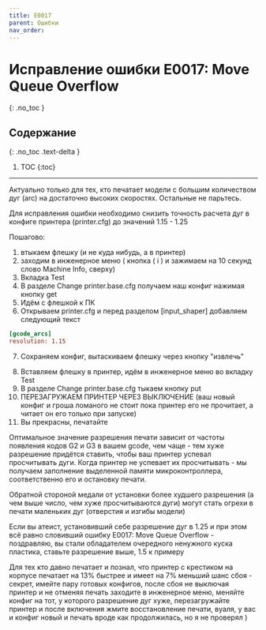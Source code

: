 ```yaml
---
title: E0017
parent: Ошибки
nav_order:
---
```


#  Исправление ошибки E0017: Move Queue Overflow
{: .no_toc }

## Содержание
{: .no_toc .text-delta }

1. TOC
{:toc}

---

Актуально только для тех, кто печатает модели с большим количеством дуг (arc) на достаточно высоких скоростях. Остальные не парьтесь.

Для исправления ошибки необходимо снизить точность расчета дуг в конфиге принтера (printer.cfg) до значений 1.15 - 1.25

Пошагово:
1. втыкаем флешку (и не куда нибудь, а в принтер)
2. заходим в инженерное меню ( кнопка ( i ) и зажимаем на 10 секунд слово Machine Info, сверху)
3. Вкладка Test
4. В разделе Change printer.base.cfg получаем наш конфиг нажимая кнопку get
5. Идём с флешкой к ПК
6. Открываем printer.cfg и перед разделом \[input_shaper\] добавляем следующий текст
``` ini
[gcode_arcs]
resolution: 1.15
```
7. Сохраняем конфиг, вытаскиваем флешку через кнопку "извлечь"
8) Вставляем флешку в принтер, идём в инженерное меню во вкладку Test
9) В разделе Change printer.base.cfg тыкаем кнопку put
10) ПЕРЕЗАГРУЖАЕМ ПРИНТЕР ЧЕРЕЗ ВЫКЛЮЧЕНИЕ (ваш новый конфиг и гроша ломаного не стоит пока принтер его не прочитает, а читает он его только при запуске)
11) Вы прекрасны, печатайте


Оптимальное значение разрешения печати зависит от частоты появления кодов G2 и G3 в вашем gcode, чем чаще - тем хуже разрешение придётся ставить, чтобы ваш принтер успевал просчитывать дуги. Когда принтер не успевает их просчитывать - мы получаем заполнение выделенной памяти микроконтроллера, соответственно его и остановку печати.

Обратной стороной медали от установки более худшего разрешения (а чем выше число, чем хуже просчитываются дуги) могут стать огрехи в печати маленьких дуг (отверстия и изгибы модели)

Если вы атеист, установивший себе разрешение дуг в 1.25 и при этом всё равно словивший ошибку E0017: Move Queue Overflow - поздравляю, вы стали обладателем очередного ненужного куска пластика, ставьте разрешение выше, 1.5 к примеру

Для тех кто давно печатает и познал, что принтер с крестиком на корпусе печатает на 13% быстрее и имеет на 7% меньший шанс сбоя - секрет, имейте пару готовых конфигов, после сбоя не выключая принтер и не отменяя печать заходите в инженерное меню, меняйте конфиг на тот, у которого разрешение дуг хуже, перезагружайте принтер и после включения жмите восстановление печати, вуаля, у вас и конфиг новый и печать вроде как продолжилась, но я не проверял )